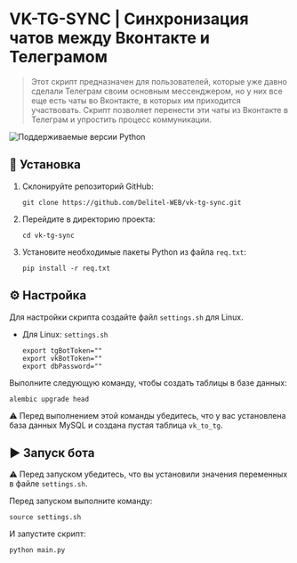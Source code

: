 # VK-TG-SYNC | Синхронизация чатов между Вконтакте и Телеграмом

> Этот скрипт предназначен для пользователей, которые уже давно сделали Телеграм своим основным мессенджером, но у них все еще есть чаты во Вконтакте, в которых им приходится участвовать. Скрипт позволяет перенести эти чаты из Вконтакте в Телеграм и упростить процесс коммуникации.

![Поддерживаемые версии Python](https://img.shields.io/badge/python-3.7+-blue.svg)

## 🚀 Установка

1. Склонируйте репозиторий GitHub:
    ```shell
    git clone https://github.com/Delitel-WEB/vk-tg-sync.git
    ```

2. Перейдите в директорию проекта:
    ```shell
    cd vk-tg-sync
    ```

3. Установите необходимые пакеты Python из файла `req.txt`:
    ```shell
    pip install -r req.txt
    ```

## ⚙️ Настройка

Для настройки скрипта создайте файл `settings.sh` для Linux.

- Для Linux: `settings.sh`
    ```shell
    export tgBotToken=""
    export vkBotToken=""
    export dbPassword=""
    ```

Выполните следующую команду, чтобы создать таблицы в базе данных:
```shell
alembic upgrade head
```
⚠️ Перед выполнением этой команды убедитесь, что у вас установлена база данных MySQL и создана пустая таблица `vk_to_tg`.

## ▶️ Запуск бота

⚠️ Перед запуском убедитесь, что вы установили значения переменных в файле `settings.sh`.

Перед запуском выполните команду:
```shell
source settings.sh
```

И запустите скрипт:
```shell
python main.py
```